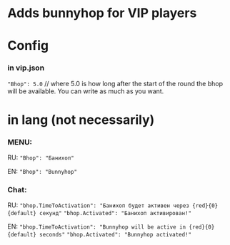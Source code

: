 # Adds bunnyhop for VIP players

# Config

### in vip.json
`"Bhop": 5.0` // where 5.0 is how long after the start of the round the bhop will be available. You can write as much as you want.

# in lang (not necessarily)

### MENU: 

RU: `"Bhop": "Банихоп"`

EN: `"Bhop": "Bunnyhop"`

### Chat:

RU: 
`"bhop.TimeToActivation": "Банихоп будет активен через {red}{0}{default} секунд"`
`"bhop.Activated": "Банихоп активирован!"`


EN: 
`"bhop.TimeToActivation": "Bunnyhop will be active in {red}{0}{default} seconds"`
`"bhop.Activated": "Bunnyhop activated!"`